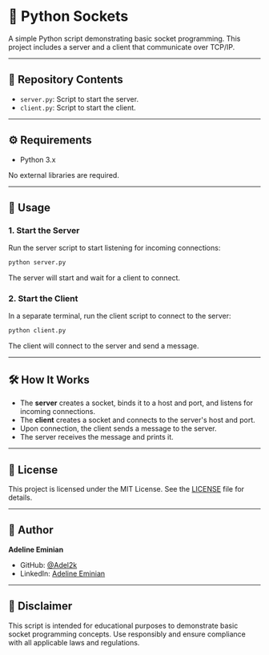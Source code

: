 
# 🔌 Python Sockets

A simple Python script demonstrating basic socket programming. This project includes a server and a client that communicate over TCP/IP.

---

## 📁 Repository Contents

- `server.py`: Script to start the server.
- `client.py`: Script to start the client.

---

## ⚙️ Requirements

- Python 3.x

No external libraries are required.

---

## 🚀 Usage

### 1. Start the Server

Run the server script to start listening for incoming connections:

```bash
python server.py
````

The server will start and wait for a client to connect.

### 2. Start the Client

In a separate terminal, run the client script to connect to the server:

```bash
python client.py
```

The client will connect to the server and send a message.

---

## 🛠️ How It Works

* The **server** creates a socket, binds it to a host and port, and listens for incoming connections.
* The **client** creates a socket and connects to the server's host and port.
* Upon connection, the client sends a message to the server.
* The server receives the message and prints it.

---

## 📄 License

This project is licensed under the MIT License. See the [LICENSE](LICENSE) file for details.

---

## 👤 Author

**Adeline Eminian**

* GitHub: [@Adel2k](https://github.com/Adel2k)
* LinkedIn: [Adeline Eminian](https://www.linkedin.com/in/adeline-eminian-24adel)

---

## 📌 Disclaimer

This script is intended for educational purposes to demonstrate basic socket programming concepts. Use responsibly and ensure compliance with all applicable laws and regulations.

